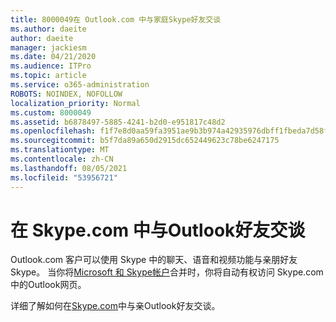 ```yaml
---
title: 8000049在 Outlook.com 中与家庭Skype好友交谈
ms.author: daeite
author: daeite
manager: jackiesm
ms.date: 04/21/2020
ms.audience: ITPro
ms.topic: article
ms.service: o365-administration
ROBOTS: NOINDEX, NOFOLLOW
localization_priority: Normal
ms.custom: 8000049
ms.assetid: b6878497-5885-4241-b2d0-e951817c48d2
ms.openlocfilehash: f1f7e8d0aa59fa3951ae9b3b974a42935976dbff1fbeda7d58fcc52bb39de98a
ms.sourcegitcommit: b5f7da89a650d2915dc652449623c78be6247175
ms.translationtype: MT
ms.contentlocale: zh-CN
ms.lasthandoff: 08/05/2021
ms.locfileid: "53956721"
---
```

# <a name="talk-to-family-and-friends-on-skype-in-outlookcom"></a>在 Skype.com 中与Outlook好友交谈

Outlook.com 客户可以使用 Skype 中的聊天、语音和视频功能与亲朋好友Skype。 当你将[Microsoft 和 Skype帐户](https://go.microsoft.com/fwlink/p/?linkid=2001101&amp;clcid=0x409)合并时，你将自动有权访问 Skype.com 中的Outlook网页。
  
详细了解如何在[Skype.com](https://go.microsoft.com/fwlink/p/?linkid=2001407&amp;clcid=0x409)中与亲Outlook好友交谈。
  

